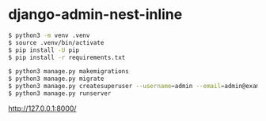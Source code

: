 # django-admin-nest-inline

```sh
$ python3 -m venv .venv
$ source .venv/bin/activate
$ pip install -U pip
$ pip install -r requirements.txt

$ python3 manage.py makemigrations
$ python3 manage.py migrate
$ python3 manage.py createsuperuser --username=admin --email=admin@example.com
$ python3 manage.py runserver
```
http://127.0.0.1:8000/
